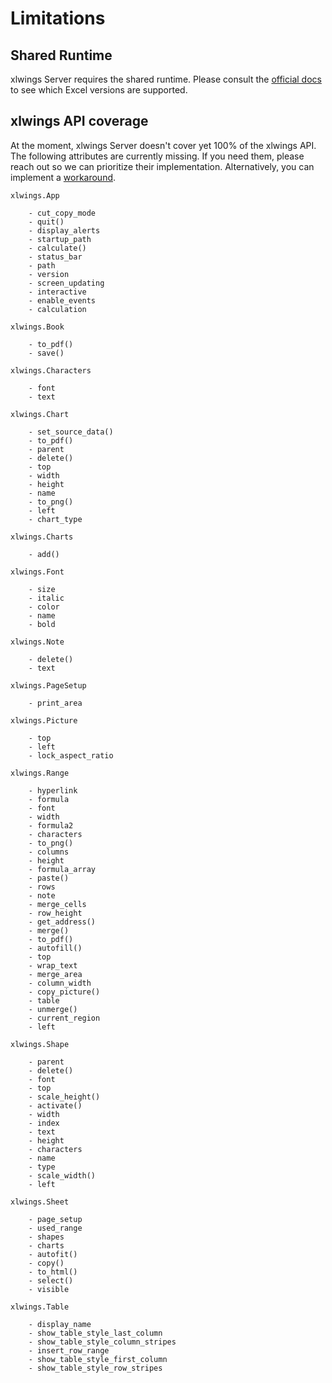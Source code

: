 # Limitations

## Shared Runtime

xlwings Server requires the shared runtime. Please consult the [official docs](https://learn.microsoft.com/en-us/javascript/api/requirement-sets/common/shared-runtime-requirement-sets) to see which Excel versions are supported.

## xlwings API coverage

At the moment, xlwings Server doesn't cover yet 100% of the xlwings API. The following attributes are currently missing. If you need them, please reach out so we can prioritize their implementation. Alternatively, you can implement a [workaround](missing_features.md).

```text
xlwings.App

    - cut_copy_mode
    - quit()
    - display_alerts
    - startup_path
    - calculate()
    - status_bar
    - path
    - version
    - screen_updating
    - interactive
    - enable_events
    - calculation

xlwings.Book

    - to_pdf()
    - save()

xlwings.Characters

    - font
    - text

xlwings.Chart

    - set_source_data()
    - to_pdf()
    - parent
    - delete()
    - top
    - width
    - height
    - name
    - to_png()
    - left
    - chart_type

xlwings.Charts

    - add()

xlwings.Font

    - size
    - italic
    - color
    - name
    - bold

xlwings.Note

    - delete()
    - text

xlwings.PageSetup

    - print_area

xlwings.Picture

    - top
    - left
    - lock_aspect_ratio

xlwings.Range

    - hyperlink
    - formula
    - font
    - width
    - formula2
    - characters
    - to_png()
    - columns
    - height
    - formula_array
    - paste()
    - rows
    - note
    - merge_cells
    - row_height
    - get_address()
    - merge()
    - to_pdf()
    - autofill()
    - top
    - wrap_text
    - merge_area
    - column_width
    - copy_picture()
    - table
    - unmerge()
    - current_region
    - left

xlwings.Shape

    - parent
    - delete()
    - font
    - top
    - scale_height()
    - activate()
    - width
    - index
    - text
    - height
    - characters
    - name
    - type
    - scale_width()
    - left

xlwings.Sheet

    - page_setup
    - used_range
    - shapes
    - charts
    - autofit()
    - copy()
    - to_html()
    - select()
    - visible

xlwings.Table

    - display_name
    - show_table_style_last_column
    - show_table_style_column_stripes
    - insert_row_range
    - show_table_style_first_column
    - show_table_style_row_stripes
```
